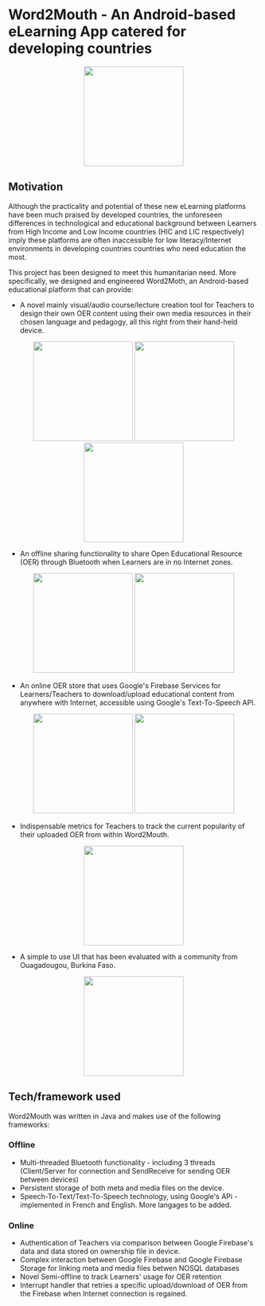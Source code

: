 # Word2Mouth - An Android-based eLearning App catered for developing countries


<p align="center">
  <img src="https://user-images.githubusercontent.com/59763234/94911839-04b5b980-04a7-11eb-85b1-08beddcaef82.png" width="200" />
</p>

## Motivation

Although the practicality and potential of these new eLearning platforms have been much praised by 
developed countries, the unforeseen differences in technological and educational background between Learners from High Income and 
Low Income countries (HIC and LIC respectively) imply these platforms are often inaccessible for low literacy/Internet environments in developing countries countries who need education the most.

This project has been designed to meet this humanitarian need. More specifically, we designed and engineered Word2Moth, an Android-based educational platform that can provide:

- A novel mainly visual/audio course/lecture creation tool for Teachers to design their own OER content using their own media resources in their chosen language and pedagogy, all this right from their hand-held device.

<p align="center">
  <img src="https://user-images.githubusercontent.com/59763234/94921611-f1134e80-04b8-11eb-832b-6cdfc5a507a4.jpg" width="200" />
  <img src="https://user-images.githubusercontent.com/59763234/94921613-f1abe500-04b8-11eb-942e-36788cdda0ab.jpg" width="200" /> 
  <img src="https://user-images.githubusercontent.com/59763234/94921614-f2447b80-04b8-11eb-82b7-a065781628f9.jpg" width="200" />
</p>


- An offline sharing functionality to share Open Educational Resource (OER) through Bluetooth when Learners are in no Internet zones.

<p align="center">
  <img src="https://user-images.githubusercontent.com/59763234/94921941-91697300-04b9-11eb-8aca-45f393df6b4b.jpg" width="200" />
  <img src="https://user-images.githubusercontent.com/59763234/94921942-92020980-04b9-11eb-80c1-7e7e54ddb3cc.jpeg" width="200" />
</p>


- An online OER store that uses Google's Firebase Services for Learners/Teachers to download/upload educational content from anywhere with Internet, accessible using Google's Text-To-Speech API.

<p align="center">
  <img src="https://user-images.githubusercontent.com/59763234/94922889-45b7c900-04bb-11eb-8b70-dd1274d5a20b.png" width="200" />
  <img src="https://user-images.githubusercontent.com/59763234/94922888-451f3280-04bb-11eb-912d-2c141f30cc25.jpg" width="200" /> 
</p>

- Indispensable metrics for Teachers to track the current popularity of their uploaded OER from within Word2Mouth.

<p align="center">
  <img src="https://user-images.githubusercontent.com/59763234/94921249-35521f00-04b8-11eb-855a-9b76b8b79049.jpg" width="200" />
</p>


- A simple to use UI that has been evaluated with a community from Ouagadougou, Burkina Faso.

<p align="center">
  <img src="https://user-images.githubusercontent.com/59763234/94922477-967af200-04ba-11eb-9aec-501175502941.jpg" width="200" />
</p>

## Tech/framework used

Word2Mouth was written in Java and makes use of the following frameworks:

### Offline
- Multi-threaded Bluetooth functionality - including 3 threads (Client/Server for connection and SendReceive for sending OER between devices)
- Persistent storage of both meta and media files on the device.
- Speech-To-Text/Text-To-Speech technology, using Google's APi - implemented in French and English. More langages to be added.

### Online
- Authentication of Teachers via comparison between Google Firebase's data and data stored on ownership file in device.
- Complex interaction between Google Firebase and Google Firebase Storage for linking meta and media files betwen NOSQL databases
- Novel Semi-offline to track Learners' usage for OER retention
- Interrupt handler that retries a specific upload/download of OER from the Firebase when Internet connection is regained.
